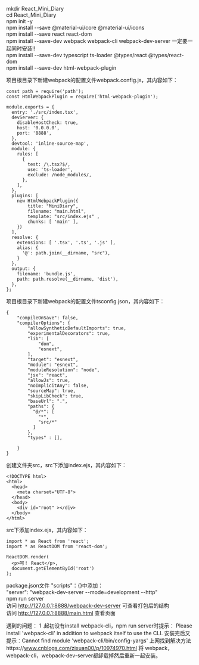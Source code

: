 mkdir React_Mini_Diary    
cd React_Mini_Diary    
npm init -y    
npm install --save @material-ui/core @material-ui/icons    
npm install --save react react-dom    
npm install --save-dev webpack webpack-cli webpack-dev-server  一定要一起同时安装!!    
npm install --save-dev typescript ts-loader @types/react @types/react-dom    
npm install --save-dev html-webpack-plugin    

项目根目录下新建webpack的配置文件webpack.config.js，其内容如下：    
```
const path = require('path');
const HtmlWebpackPlugin = require('html-webpack-plugin');

module.exports = {
  entry: './src/index.tsx',
  devServer: { 
    disableHostCheck: true,
    host: '0.0.0.0',
    port: '8888',
  },
  devtool: 'inline-source-map',
  module: {
    rules: [
      {
        test: /\.tsx?$/,
        use: 'ts-loader',
        exclude: /node_modules/,
      },
    ],
  },
  plugins: [
    new HtmlWebpackPlugin({
        title: "MiniDiary",
        filename: "main.html", 
        template: "src/index.ejs" , 
        chunks: [ 'main' ],
    })
  ],
  resolve: {
    extensions: [ '.tsx', '.ts', '.js' ],
    alias: {
      '@': path.join(__dirname, "src"),
    }
  },
  output: {
    filename: 'bundle.js',
    path: path.resolve(__dirname, 'dist'),
  },
};
```
项目根目录下新建webpack的配置文件tsconfig.json，其内容如下：    
```
{
    "compileOnSave": false,
    "compilerOptions": {
        "allowSyntheticDefaultImports": true,
        "experimentalDecorators": true,
        "lib": [
            "dom",
            "esnext",
        ],
        "target": "esnext",
        "module": "esnext",
        "moduleResolution": "node",
        "jsx": "react",
        "allowJs": true,
        "noImplicitAny": false,
        "sourceMap": true,
        "skipLibCheck": true,
        "baseUrl": ".",
        "paths": {
          "@/*": [
            "*",
            "src/*"
          ]
        },
        "types" : [],
       
    }
}
```
创建文件夹src，src下添加index.ejs，其内容如下：    
```
<!DOCTYPE html>
<html>
  <head>
    <meta charset="UTF-8">
  </head>
  <body>
    <div id="root" ></div>
  </body>
</html>
```
src下添加index.ejs，其内容如下：    
```
import * as React from 'react';
import * as ReactDOM from 'react-dom';

ReactDOM.render(
  <p>呵！ React</p>,
  document.getElementById('root')
);
```
package.json文件 "scripts"：{}中添加：    
"server": "webpack-dev-server --mode=development --http"    
npm run server    
访问 http://127.0.0.1:8888/webpack-dev-server 可查看打包后的结构    
访问 http://127.0.0.1:8888/main.html 查看页面    

遇到的问题：
1 .起初没有install webpack-cli，npm run server时提示： Please install 'webpack-cli' in addition to webpack itself to use the CLI.
安装完后又提示：Cannot find module 'webpack-cli/bin/config-yargs'
上网找到解决方法https://www.cnblogs.com/zixuan00/p/10974970.html
将 webpack，webpack-cli，webpack-dev-server都卸载掉然后重新一起安装。
